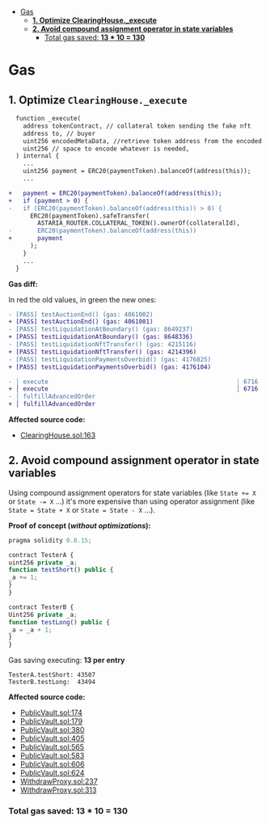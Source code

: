 - [Gas](#gas)
    - [**1. Optimize ClearingHouse._execute**](#1-optimize-clearinghouse_execute)
    - [**2. Avoid compound assignment operator in state variables**](#2-avoid-compound-assignment-operator-in-state-variables)
        - [Total gas saved: **13 * 10 = 130**](#total-gas-saved-13--10--130)

# Gas

## **1. Optimize `ClearingHouse._execute`**

```diff
  function _execute(
    address tokenContract, // collateral token sending the fake nft
    address to, // buyer
    uint256 encodedMetaData, //retrieve token address from the encoded data
    uint256 // space to encode whatever is needed,
  ) internal {
    ...
    uint256 payment = ERC20(paymentToken).balanceOf(address(this));
    ...

+   payment = ERC20(paymentToken).balanceOf(address(this));
+   if (payment > 0) {
-   if (ERC20(paymentToken).balanceOf(address(this)) > 0) {
      ERC20(paymentToken).safeTransfer(
        ASTARIA_ROUTER.COLLATERAL_TOKEN().ownerOf(collateralId),
-       ERC20(paymentToken).balanceOf(address(this))
+       payment
      );
    }
    ...
  }
```

**Gas diff:**

In red the old values, in green the new ones:

```diff
- [PASS] testAuctionEnd() (gas: 4061002)
+ [PASS] testAuctionEnd() (gas: 4061001)
- [PASS] testLiquidationAtBoundary() (gas: 8649237)
+ [PASS] testLiquidationAtBoundary() (gas: 8648336)
- [PASS] testLiquidationNftTransfer() (gas: 4215116)
+ [PASS] testLiquidationNftTransfer() (gas: 4214396)
- [PASS] testLiquidationPaymentsOverbid() (gas: 4176825)
+ [PASS] testLiquidationPaymentsOverbid() (gas: 4176104)

- │ execute                                                    ┆ 6716            ┆ 74841 ┆ 56316  ┆ 233288 ┆ 24      │
+ │ execute                                                    ┆ 6716            ┆ 74540 ┆ 55955  ┆ 232567 ┆ 24      │
- │ fulfillAdvancedOrder                                               ┆ 115960          ┆ 150226 ┆ 159400 ┆ 175320 ┆ 3       │
+ │ fulfillAdvancedOrder                                               ┆ 115239          ┆ 149505 ┆ 158679 ┆ 174599 ┆ 3       │

```

**Affected source code:**

- [ClearingHouse.sol:163](https://github.com/code-423n4/2023-01-astaria/blob/1bfc58b42109b839528ab1c21dc9803d663df898/src/ClearingHouse.sol#L163)

## **2. Avoid compound assignment operator in state variables**

Using compound assignment operators for state variables (like `State += X` or `State -= X` ...) it's more expensive than using operator assignment (like `State = State + X` or `State = State - X` ...).

**Proof of concept (*without optimizations*):**

```javascript
pragma solidity 0.8.15;

contract TesterA {
uint256 private _a;
function testShort() public {
_a += 1;
}
}

contract TesterB {
Uint256 private _a;
function testLong() public {
_a = _a + 1;
}
}
```

Gas saving executing: **13 per entry**

```
TesterA.testShort: 43507
TesterB.testLong:  43494
```

**Affected source code:**

- [PublicVault.sol:174](https://github.com/code-423n4/2023-01-astaria/blob/1bfc58b42109b839528ab1c21dc9803d663df898/src/PublicVault.sol#L174)
- [PublicVault.sol:179](https://github.com/code-423n4/2023-01-astaria/blob/1bfc58b42109b839528ab1c21dc9803d663df898/src/PublicVault.sol#L179)
- [PublicVault.sol:380](https://github.com/code-423n4/2023-01-astaria/blob/1bfc58b42109b839528ab1c21dc9803d663df898/src/PublicVault.sol#L380)
- [PublicVault.sol:405](https://github.com/code-423n4/2023-01-astaria/blob/1bfc58b42109b839528ab1c21dc9803d663df898/src/PublicVault.sol#L405)
- [PublicVault.sol:565](https://github.com/code-423n4/2023-01-astaria/blob/1bfc58b42109b839528ab1c21dc9803d663df898/src/PublicVault.sol#L565)
- [PublicVault.sol:583](https://github.com/code-423n4/2023-01-astaria/blob/1bfc58b42109b839528ab1c21dc9803d663df898/src/PublicVault.sol#L583)
- [PublicVault.sol:606](https://github.com/code-423n4/2023-01-astaria/blob/1bfc58b42109b839528ab1c21dc9803d663df898/src/PublicVault.sol#L606)
- [PublicVault.sol:624](https://github.com/code-423n4/2023-01-astaria/blob/1bfc58b42109b839528ab1c21dc9803d663df898/src/PublicVault.sol#L624)
- [WithdrawProxy.sol:237](https://github.com/code-423n4/2023-01-astaria/blob/1bfc58b42109b839528ab1c21dc9803d663df898/src/WithdrawProxy.sol#L237)
- [WithdrawProxy.sol:313](https://github.com/code-423n4/2023-01-astaria/blob/1bfc58b42109b839528ab1c21dc9803d663df898/src/WithdrawProxy.sol#L313)

### Total gas saved: **13 * 10 = 130**
